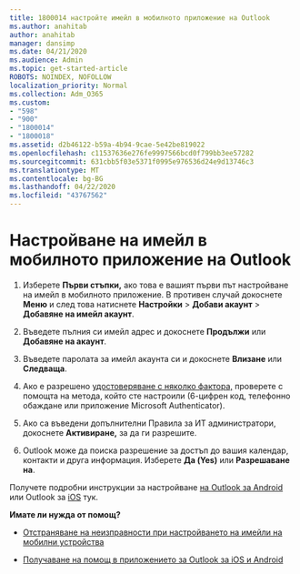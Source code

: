 ```yaml
---
title: 1800014 настройте имейл в мобилното приложение на Outlook
ms.author: anahitab
author: anahitab
manager: dansimp
ms.date: 04/21/2020
ms.audience: Admin
ms.topic: get-started-article
ROBOTS: NOINDEX, NOFOLLOW
localization_priority: Normal
ms.collection: Adm_O365
ms.custom:
- "598"
- "900"
- "1800014"
- "1800018"
ms.assetid: d2b46122-b59a-4b94-9cae-5e42be819022
ms.openlocfilehash: c11537636e276fe9997566bcd0f799bb3ee57282
ms.sourcegitcommit: 631cbb5f03e5371f0995e976536d24e9d13746c3
ms.translationtype: MT
ms.contentlocale: bg-BG
ms.lasthandoff: 04/22/2020
ms.locfileid: "43767562"
---
```

# <a name="set-up-email-in-the-outlook-mobile-app"></a>Настройване на имейл в мобилното приложение на Outlook

1. Изберете **Първи стъпки,** ако това е вашият първи път настройване на имейл в мобилното приложение. В противен случай докоснете **Меню** и след това натиснете **Настройки** \> **Добави акаунт** \> **Добавяне на имейл акаунт**.

2. Въведете пълния си имейл адрес и докоснете **Продължи** или **Добавяне на акаунт**.

3. Въведете паролата за имейл акаунта си и докоснете **Влизане** или **Следваща**.

4. Ако е разрешено [удостоверяване с няколко фактора,](https://docs.microsoft.com/office365/admin/security-and-compliance/set-up-multi-factor-authentication) проверете с помощта на метода, който сте настроили (6-цифрен код, телефонно обаждане или приложение Microsoft Authenticator).

5. Ако са въведени допълнителни Правила за ИТ администратори, докоснете **Активиране,** за да ги разрешите.

6. Outlook може да поиска разрешение за достъп до вашия календар, контакти и друга информация. Изберете **Да (Yes)** или **Разрешаване на**.

Получете подробни инструкции за настройване [на Outlook за Android](https://support.office.com/article/886db551-8dfa-4fd5-b835-f8e532091872.aspx) или Outlook за [iOS](https://support.office.com/article/b2de2161-cc1d-49ef-9ef9-81acd1c8e234.aspx) тук.
  
 **Имате ли нужда от помощ?**
  
- [Отстраняване на неизправности при настройването на имейли на мобилни устройства](https://support.office.com/article/a264ef01-9c88-48fb-9285-7017e4f31f02.aspx)

- [Получаване на помощ в приложението за Outlook за iOS и Android](https://support.office.com/article/218a22d1-9fa5-4889-b689-de1c63493243.aspx#ID0EAABAAA=Contact_Support)

